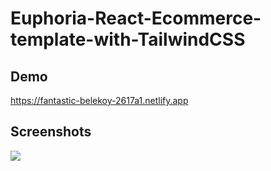 
# Euphoria-React-Ecommerce-template-with-TailwindCSS




## Demo

https://fantastic-belekoy-2617a1.netlify.app


## Screenshots

![](https://res.cloudinary.com/djyds30xg/image/upload/v1692099537/Screenshot_2023-08-15_at_17-38-02_Euphoria_-_React_Ecommerce_Template_with_TailwindCSS_gxfsmd.png)

